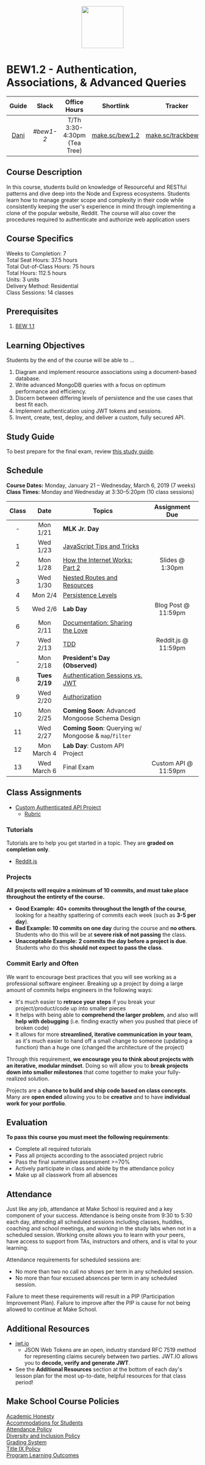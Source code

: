 <p align="center">
  <img src="node.png" height="110">
</p>

# BEW1.2 - Authentication, Associations, & Advanced Queries

|               Guide               |   Slack   |        Office Hours         |                Shortlink                 |                      Tracker                       |                  Request 1-on-1                  |
| :-------------------------------: | :-------: | :-------------------------: | :--------------------------------------: | :------------------------------------------------: | :----------------------------------------------: |
| [Dani](https://github.com/droxey) | _#bew1-2_ | T/Th 3:30-4:30pm (Tea Tree) | [make.sc/bew1.2](https://make.sc/bew1.2) | [make.sc/trackbew1.2](https://make.sc/trackbew1.2) | [Click to Request](https://make.sc/codewithdani) |

## Course Description

In this course, students build on knowledge of Resourceful and RESTful patterns and dive deep into the Node and Express ecosystems. Students learn how to manage greater scope and complexity in their code while consistently keeping the user's experience in mind through implementing a clone of the popular website, Reddit. The course will also cover the procedures required to authenticate and authorize web application users

## Course Specifics

Weeks to Completion:  7 <br>
Total Seat Hours:  37.5 hours <br>
Total Out-of-Class Hours: 75 hours <br>
Total Hours: 112.5 hours <br>
Units:  3 units <br>
Delivery Method:  Residential <br>
Class Sessions:  14 classes

## Prerequisites

1. [BEW 1.1](http://make.sc/bew1-1)

## Learning Objectives

Students by the end of the course will be able to ...

1. Diagram and implement resource associations using a document-based database.
1. Write advanced MongoDB queries with a focus on optimum performance and efficiency.
1. Discern between differing levels of persistence and the use cases that best fit each.
1. Implement authentication using JWT tokens and sessions.
1. Invent, create, test, deploy, and deliver a custom, fully secured API.

## Study Guide

To best prepare for the final exam, review [this study guide](study-guide.md).

## Schedule

**Course Dates:** Monday, January 21 – Wednesday, March 6, 2019 (7 weeks)<br>
**Class Times:** Monday and Wednesday at 3:30–5:20pm (10 class sessions)

| Class |     Date      | Topics                                                 |    Assignment Due    |
| :---: | :-----------: | ------------------------------------------------------ | :------------------: |
|   -   |   Mon 1/21    | **MLK Jr. Day**                                        |
|   1   |   Wed 1/23    | [JavaScript Tips and Tricks](Lessons/Lesson01.md)      |
|   2   |   Mon 1/28    | [How the Internet Works: Part 2](Lessons/Lesson02.md)  |   Slides @ 1:30pm    |
|   3   |   Wed 1/30    | [Nested Routes and Resources](Lessons/Lesson03.md)     |
|   4   |    Mon 2/4    | [Persistence Levels](Lessons/Lesson04.md)              |
|   5   |    Wed 2/6    | **Lab Day**                                            | Blog Post @ 11:59pm  |
|   6   |   Mon 2/11    | [Documentation: Sharing the Love](Lessons/Lesson05.md) |
|   7   |   Wed 2/13    | [TDD](Lessons/Lesson09.md)                             | Reddit.js @ 11:59pm  |
|   -   |   Mon 2/18    | **President's Day (Observed)**                         |
|   8   | **Tues 2/19** | [Authentication Sessions vs. JWT](Lessons/Lesson08.md) |
|   9   |   Wed 2/20    | [Authorization](Lessons/Lesson10.md)                   |
|  10   |   Mon 2/25    | **Coming Soon**: Advanced Mongoose Schema Design       |
|  11   |   Wed 2/27    | **Coming Soon**: Querying w/ Mongoose & `map`/`filter` |
|  12   |  Mon March 4  | **Lab Day**: Custom API Project                        |
|  13   |  Wed March 6  | Final Exam                                             | Custom API @ 11:59pm |

## Class Assignments

* [Custom Authenticated API Project](Projects/02-Custom-API-Project.md)
  * [Rubric](Projects/Rubrics/02-Custom-API-Project.md)

### Tutorials

Tutorials are to help you get started in a topic.  They are **graded on completion only**.

* [Reddit.js](https://www.makeschool.com/academy/track/reddit-clone-in-node-js)

### Projects

**All projects will require a minimum of 10 commits, and must take place throughout the entirety of the course.**

- **Good Example:** **40+ commits throughout the length of the course**, looking for a healthy spattering of commits each week (such as **3-5 per day**).
- **Bad Example:** **10 commits on one day** during the course and **no others**. Students who do this will be at **severe risk of not passing** the class.
- **Unacceptable Example:** **2 commits the day before a project is due**. Students who do this **should not expect to pass the class**.

### Commit Early and Often

We want to encourage best practices that you will see working as a professional software engineer. Breaking up a project by doing a large amount of commits helps engineers in the following ways:

- It's much easier to **retrace your steps** if you break your project/product/code up into smaller pieces
- It helps with being able to **comprehend the larger problem**, and also will **help with debugging** (i.e. finding exactly when you pushed that piece of broken code)
- It allows for more **streamlined, iterative communication in your team**, as it's much easier to hand off a small change to someone (updating a function) than a huge one (changed the architecture of the project)

Through this requirement, **we encourage you to think about projects with an iterative, modular mindset**. Doing so will allow you to **break projects down into smaller milestones** that come together to make your fully-realized solution.

Projects are a **chance to build and ship code based on class concepts**.  Many are **open ended** allowing you to be **creative** and to have **individual work for your portfolio**.

## Evaluation

**To pass this course you must meet the following requirements**:

- Complete all required tutorials
- Pass all projects according to the associated project rubric
- Pass the final summative assessment >=70%
- Actively participate in class and abide by the attendance policy
- Make up all classwork from all absences

## Attendance

Just like any job, attendance at Make School is required and a key component of your success. Attendance is being onsite from 9:30 to 5:30 each day, attending all scheduled sessions including classes, huddles, coaching and school meetings, and working in the study labs when not in a scheduled session. Working onsite allows you to learn with your peers, have access to support from TAs, instructors and others, and is vital to your learning.

Attendance requirements for scheduled sessions are:

- No more than two no call no shows per term in any scheduled session.
- No more than four excused absences per term in any scheduled session.

Failure to meet these requirements will result in a PIP (Participation Improvement Plan).  Failure to improve after the PIP is cause for not being allowed to continue at Make School.

## Additional Resources

* [jwt.io](https://jwt.io)
  * JSON Web Tokens are an open, industry standard RFC 7519 method for representing claims securely between two parties. JWT.IO allows you to **decode, verify and generate JWT**.
* See the **Additional Resources** section at the bottom of each day's lesson plan for the most up-to-date, helpful resources for that class period!

## Make School Course Policies

[Academic Honesty](https://make.sc/academic-honesty)<br>
[Accommodations for Students](https://make.sc/accommodations-for-students)<br>
[Attendance Policy](https://make.sc/attendance-policy)<br>
[Diversity and Inclusion Policy](https://make.sc/diversity-and-inclusion-policy)<br>
[Grading System](https://make.sc/grading-system)
<br>
[Title IX Policy](https://make.sc/title-ix-policy)<br>
[Program Learning Outcomes](https://make.sc/program-learning-outcomes)
